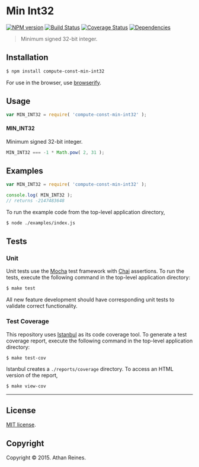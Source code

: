 Min Int32
===
[![NPM version][npm-image]][npm-url] [![Build Status][travis-image]][travis-url] [![Coverage Status][coveralls-image]][coveralls-url] [![Dependencies][dependencies-image]][dependencies-url]

> Minimum signed 32-bit integer.


## Installation

``` bash
$ npm install compute-const-min-int32
```

For use in the browser, use [browserify](https://github.com/substack/node-browserify).


## Usage

``` javascript
var MIN_INT32 = require( 'compute-const-min-int32' );
```

#### MIN_INT32

Minimum signed 32-bit integer.

``` javascript
MIN_INT32 === -1 * Math.pow( 2, 31 );
```


## Examples

``` javascript
var MIN_INT32 = require( 'compute-const-min-int32' );

console.log( MIN_INT32 );
// returns -2147483648
```

To run the example code from the top-level application directory,

``` bash
$ node ./examples/index.js
```


## Tests

### Unit

Unit tests use the [Mocha](http://mochajs.org/) test framework with [Chai](http://chaijs.com) assertions. To run the tests, execute the following command in the top-level application directory:

``` bash
$ make test
```

All new feature development should have corresponding unit tests to validate correct functionality.


### Test Coverage

This repository uses [Istanbul](https://github.com/gotwarlost/istanbul) as its code coverage tool. To generate a test coverage report, execute the following command in the top-level application directory:

``` bash
$ make test-cov
```

Istanbul creates a `./reports/coverage` directory. To access an HTML version of the report,

``` bash
$ make view-cov
```


---
## License

[MIT license](http://opensource.org/licenses/MIT). 


## Copyright

Copyright &copy; 2015. Athan Reines.


[npm-image]: http://img.shields.io/npm/v/compute-const-min-int32.svg
[npm-url]: https://npmjs.org/package/compute-const-min-int32

[travis-image]: http://img.shields.io/travis/compute-io/const-min-int32/master.svg
[travis-url]: https://travis-ci.org/compute-io/const-min-int32

[coveralls-image]: https://img.shields.io/coveralls/compute-io/const-min-int32/master.svg
[coveralls-url]: https://coveralls.io/r/compute-io/const-min-int32?branch=master

[dependencies-image]: http://img.shields.io/david/compute-io/const-min-int32.svg
[dependencies-url]: https://david-dm.org/compute-io/const-min-int32

[dev-dependencies-image]: http://img.shields.io/david/dev/compute-io/const-min-int32.svg
[dev-dependencies-url]: https://david-dm.org/dev/compute-io/const-min-int32

[github-issues-image]: http://img.shields.io/github/issues/compute-io/const-min-int32.svg
[github-issues-url]: https://github.com/compute-io/const-min-int32/issues
